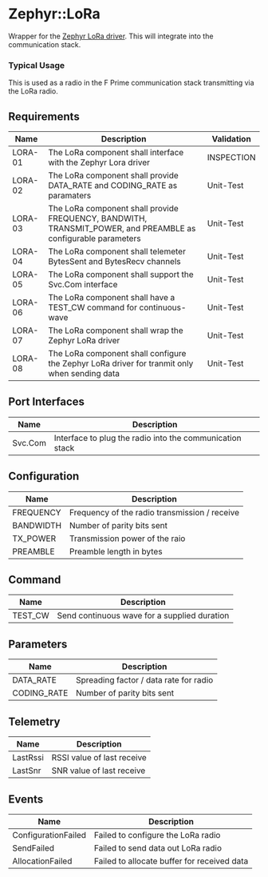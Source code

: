 # Zephyr::LoRa

Wrapper for the [Zephyr LoRa driver](https://docs.zephyrproject.org/latest/connectivity/lora_lorawan/index.html). This will integrate into the communication stack.

### Typical Usage

This is used as a radio in the F Prime communication stack transmitting via the LoRa radio.

## Requirements

| Name | Description | Validation |
|---------|---|---|
| LORA-01 | The LoRa component shall interface with the Zephyr Lora driver | INSPECTION |
| LORA-02 | The LoRa component shall provide DATA_RATE and CODING_RATE as paramaters | Unit-Test |
| LORA-03 | The LoRa component shall provide FREQUENCY, BANDWITH, TRANSMIT_POWER, and PREAMBLE as configurable parameters | Unit-Test |
| LORA-04 | The LoRa component shall telemeter BytesSent and BytesRecv channels | Unit-Test |
| LORA-05 | The LoRa component shall support the Svc.Com interface | Unit-Test |
| LORA-06 | The LoRa component shall have a TEST_CW command for continuous-wave | Unit-Test |
| LORA-07 | The LoRa component shall wrap the Zephyr LoRa driver | Unit-Test |
| LORA-08 | The LoRa component shall configure the Zephyr LoRa driver for tranmit only when sending data | Unit-Test |


## Port Interfaces

| Name | Description |
|---|---|
| Svc.Com | Interface to plug the radio into the communication stack |


## Configuration

| Name | Description |
|------|---|
| FREQUENCY   | Frequency of the radio transmission / receive |
| BANDWIDTH   | Number of parity bits sent             |
| TX_POWER    | Transmission power of the raio |
| PREAMBLE    | Preamble length in bytes |

## Command

| Name | Description |
|------|---|
| TEST_CW | Send continuous wave for a supplied duration |

## Parameters

| Name | Description |
|------|---|
| DATA_RATE   | Spreading factor / data rate for radio |
| CODING_RATE | Number of parity bits sent             |

## Telemetry

| Name | Description |
|---|---|
| LastRssi | RSSI value of last receive |
| LastSnr  | SNR value of last receive  |

## Events

| Name | Description |
|---|---|
| ConfigurationFailed | Failed to configure the LoRa radio |
| SendFailed          | Failed to send data out LoRa radio |
| AllocationFailed    | Failed to allocate buffer for received data|
